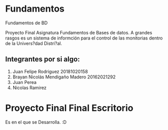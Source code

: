 # Fundamentos

Fundamentos de BD

Proyecto Final Asignatura Fundamentos de Bases de datos. A grandes rasgos es un sistema de informción para el control de las monitorias
dentro de la Univers?dad Distri?al.

## Integrantes por si algo:

1) Juan Felipe Rodriguez 20181020158
2) Brayan Nicolás Mendigaño Madero 20162021292
3) Juan Perea
4) Nicolas Ramirez

# Proyecto Final Final Escritorio

Es en el que se Desarrolla. :D
